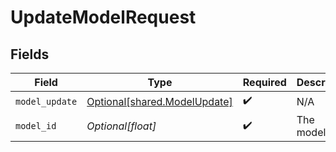 # UpdateModelRequest


## Fields

| Field                                                                  | Type                                                                   | Required                                                               | Description                                                            |
| ---------------------------------------------------------------------- | ---------------------------------------------------------------------- | ---------------------------------------------------------------------- | ---------------------------------------------------------------------- |
| `model_update`                                                         | [Optional[shared.ModelUpdate]](undefined/models/shared/modelupdate.md) | :heavy_check_mark:                                                     | N/A                                                                    |
| `model_id`                                                             | *Optional[float]*                                                      | :heavy_check_mark:                                                     | The model's ID                                                         |